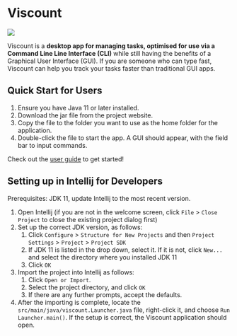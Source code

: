 # Viscount
![](https://i.imgur.com/dt9NWoj.png)

Viscount is a **desktop app for managing tasks, optimised for use via a Command Line Line Interface (CLI)** while still having the benefits of a Graphical User Interface (GUI). If you are someone who can type fast, Viscount can help you track your tasks faster than traditional GUI apps.

## Quick Start for Users
1. Ensure you have Java 11 or later installed.
1. Download the jar file from the project website.
1. Copy the file to the folder you want to use as the home folder for the application.
1. Double-click the file to start the app. A GUI should appear, with the field bar to input commands.

Check out the [user guide](https://sc-arecrow.github.io/viscount/) to get started!

## Setting up in Intellij for Developers

Prerequisites: JDK 11, update Intellij to the most recent version.

1. Open Intellij (if you are not in the welcome screen, click `File` > `Close Project` to close the existing project dialog first)
1. Set up the correct JDK version, as follows:
   1. Click `Configure` > `Structure for New Projects` and then `Project Settings` > `Project` > `Project SDK`
   1. If JDK 11 is listed in the drop down, select it. If it is not, click `New...` and select the directory where you installed JDK 11
   1. Click `OK`
1. Import the project into Intellij as follows:
   1. Click `Open or Import`.
   1. Select the project directory, and click `OK`
   1. If there are any further prompts, accept the defaults.
1. After the importing is complete, locate the `src/main/java/viscount.Launcher.java` file, right-click it, and choose `Run Launcher.main()`. If the setup is correct, the Viscount application should open.
